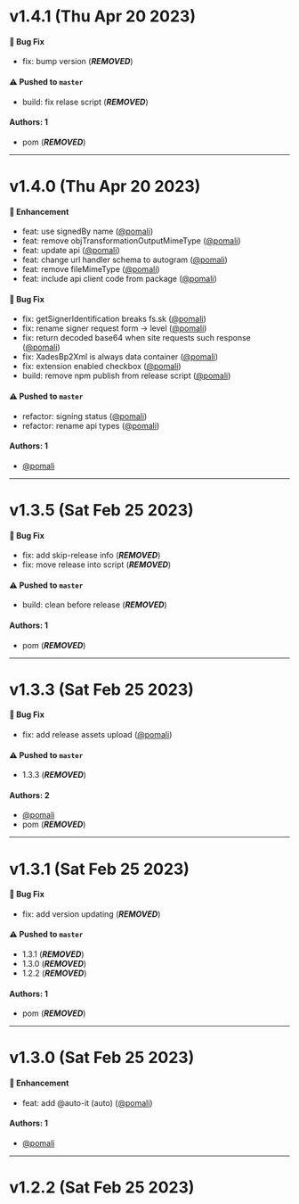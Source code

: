 # v1.4.1 (Thu Apr 20 2023)

#### 🐛 Bug Fix

- fix: bump version (***REMOVED***)

#### ⚠️ Pushed to `master`

- build: fix relase script (***REMOVED***)

#### Authors: 1

- pom (***REMOVED***)

---

# v1.4.0 (Thu Apr 20 2023)

#### 🚀 Enhancement

- feat: use signedBy name ([@pomali](https://github.com/pomali))
- feat: remove objTransformationOutputMimeType ([@pomali](https://github.com/pomali))
- feat: update api ([@pomali](https://github.com/pomali))
- feat: change url handler schema to autogram ([@pomali](https://github.com/pomali))
- feat: remove fileMimeType ([@pomali](https://github.com/pomali))
- feat: include api client code from package ([@pomali](https://github.com/pomali))

#### 🐛 Bug Fix

- fix: getSignerIdentification breaks fs.sk ([@pomali](https://github.com/pomali))
- fix: rename signer request form -> level ([@pomali](https://github.com/pomali))
- fix: return decoded base64 when site requests such response ([@pomali](https://github.com/pomali))
- fix: XadesBp2Xml is always data container ([@pomali](https://github.com/pomali))
- fix: extension enabled checkbox ([@pomali](https://github.com/pomali))
- build: remove npm publish from release script ([@pomali](https://github.com/pomali))

#### ⚠️ Pushed to `master`

- refactor: signing status ([@pomali](https://github.com/pomali))
- refactor: rename api types ([@pomali](https://github.com/pomali))

#### Authors: 1

- [@pomali](https://github.com/pomali)

---

# v1.3.5 (Sat Feb 25 2023)

#### 🐛 Bug Fix

- fix: add skip-release info (***REMOVED***)
- fix: move release into script (***REMOVED***)

#### ⚠️ Pushed to `master`

- build: clean before release (***REMOVED***)

#### Authors: 1

- pom (***REMOVED***)

---

# v1.3.3 (Sat Feb 25 2023)

#### 🐛 Bug Fix

- fix: add release assets upload ([@pomali](https://github.com/pomali))

#### ⚠️ Pushed to `master`

- 1.3.3 (***REMOVED***)

#### Authors: 2

- [@pomali](https://github.com/pomali)
- pom (***REMOVED***)

---

# v1.3.1 (Sat Feb 25 2023)

#### 🐛 Bug Fix

- fix: add version updating (***REMOVED***)

#### ⚠️ Pushed to `master`

- 1.3.1 (***REMOVED***)
- 1.3.0 (***REMOVED***)
- 1.2.2 (***REMOVED***)

#### Authors: 1

- pom (***REMOVED***)

---

# v1.3.0 (Sat Feb 25 2023)

#### 🚀 Enhancement

- feat: add @auto-it (auto) ([@pomali](https://github.com/pomali))

#### Authors: 1

- [@pomali](https://github.com/pomali)

---

# v1.2.2 (Sat Feb 25 2023)


